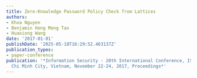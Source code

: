 ```yaml
---
title: Zero-Knowledge Password Policy Check from Lattices
authors:
- Khoa Nguyen
- Benjamin Hong Meng Tan
- Huaxiong Wang
date: '2017-01-01'
publishDate: '2025-05-18T16:29:52.463137Z'
publication_types:
- paper-conference
publication: '*Information Security - 20th International Conference, ISC 2017, Ho
  Chi Minh City, Vietnam, November 22-24, 2017, Proceedings*'
---
```

